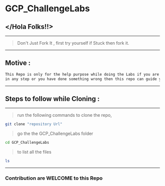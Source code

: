 # GCP_ChallengeLabs

## </Hola Folks!!>
---
> Don't Just Fork It , first try yourself if Stuck then fork it.
---
## Motive :
 ```md
 This Repo is only for the help purpose while doing the Labs if you are stuck 
 in any step or you have done something wrong then this repo can guide you 
 ```
---

## Steps to follow while Cloning :
---
>run the following commands to clone the repo,

```bash
git clone "repository Url"
```
> go the the GCP_ChallengeLabs folder

```bash
cd GCP_ChallengeLabs
```
> to list all the files 
```bash
ls
```

---

### Contribution are WELCOME to this Repo
